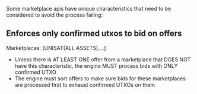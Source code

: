 Some marketplace apis have unique characteristics that need to be considered to avoid the process failing:

## Enforces only confirmed utxos to bid on offers
  Marketplaces: [UNISAT(ALL ASSETS),...]
- Unless there is AT LEAST ONE offer from a marketplace that DOES NOT have this characteristic, the 
  engine MUST process bids with ONLY confirmed UTXO
- The engine must sort offers to make sure bids for these marketplaces are processed first to exhaust confirmed UTXOs on them
 


